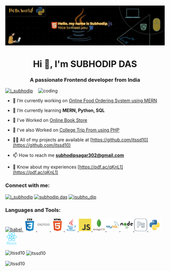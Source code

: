 ![logo](https://github.com/itssd10/itssd10/blob/main/Intro.jpg)
<h1 align="center">Hi 👋, I'm SUBHODIP DAS</h1>
<h3 align="center">A passionate Frontend developer from India</h3>

<img align="right" alt="coding" width="400" src="https://user-images.githubusercontent.com/55389276/140866485-8fb1c876-9a8f-4d6a-98dc-08c4981eaf70.gif">

<p align="left"> <a href="https://twitter.com/i_subhodip" target="blank"><img src="https://img.shields.io/twitter/follow/i_subhodip?logo=twitter&style=for-the-badge" alt="i_subhodip" /></a> </p>

- 🔭 I’m currently working on [Online Food Ordering System using MERN](https://github.com/itssd10/MERN-Project)

- 🌱 I’m currently learning **MERN, Python, SQL**

- 🔭 I've Worked on [Online Book Store](https://github.com/itssd10/grantha_bitan)

- 🔭 I've also Worked on [College Trip From using PHP](https://github.com/itssd10/Projects)

- 👨‍💻 All of my projects are available at [https://github.com/itssd10](https://github.com/itssd10)

- 📫 How to reach me **subhodipsagar302@gmail.com**

- 📄 Know about my experiences [https://pdf.ac/qKnL1](https://pdf.ac/qKnL1)

<h3 align="left">Connect with me:</h3>
<p align="left">
<a href="https://twitter.com/i_subhodip" target="blank"><img align="center" src="https://raw.githubusercontent.com/rahuldkjain/github-profile-readme-generator/master/src/images/icons/Social/twitter.svg" alt="i_subhodip" height="30" width="40" /></a>
<a href="https://linkedin.com/in/subhodip das" target="blank"><img align="center" src="https://raw.githubusercontent.com/rahuldkjain/github-profile-readme-generator/master/src/images/icons/Social/linked-in-alt.svg" alt="subhodip das" height="30" width="40" /></a>
<a href="https://instagram.com/isubho_dip" target="blank"><img align="center" src="https://raw.githubusercontent.com/rahuldkjain/github-profile-readme-generator/master/src/images/icons/Social/instagram.svg" alt="isubho_dip" height="30" width="40" /></a>
</p>

<h3 align="left">Languages and Tools:</h3>
<p align="left"> <a href="https://babeljs.io/" target="_blank" rel="noreferrer"> <img src="https://www.vectorlogo.zone/logos/babeljs/babeljs-icon.svg" alt="babel" width="40" height="40"/> </a> <a href="https://www.w3schools.com/css/" target="_blank" rel="noreferrer"> <img src="https://raw.githubusercontent.com/devicons/devicon/master/icons/css3/css3-original-wordmark.svg" alt="css3" width="40" height="40"/> </a> <a href="https://expressjs.com" target="_blank" rel="noreferrer"> <img src="https://raw.githubusercontent.com/devicons/devicon/master/icons/express/express-original-wordmark.svg" alt="express" width="40" height="40"/> </a> <a href="https://www.w3.org/html/" target="_blank" rel="noreferrer"> <img src="https://raw.githubusercontent.com/devicons/devicon/master/icons/html5/html5-original-wordmark.svg" alt="html5" width="40" height="40"/> </a> <a href="https://www.java.com" target="_blank" rel="noreferrer"> <img src="https://raw.githubusercontent.com/devicons/devicon/master/icons/java/java-original.svg" alt="java" width="40" height="40"/> </a> <a href="https://developer.mozilla.org/en-US/docs/Web/JavaScript" target="_blank" rel="noreferrer"> <img src="https://raw.githubusercontent.com/devicons/devicon/master/icons/javascript/javascript-original.svg" alt="javascript" width="40" height="40"/> </a> <a href="https://www.mongodb.com/" target="_blank" rel="noreferrer"> <img src="https://raw.githubusercontent.com/devicons/devicon/master/icons/mongodb/mongodb-original-wordmark.svg" alt="mongodb" width="40" height="40"/> </a> <a href="https://www.mysql.com/" target="_blank" rel="noreferrer"> <img src="https://raw.githubusercontent.com/devicons/devicon/master/icons/mysql/mysql-original-wordmark.svg" alt="mysql" width="40" height="40"/> </a> <a href="https://nodejs.org" target="_blank" rel="noreferrer"> <img src="https://raw.githubusercontent.com/devicons/devicon/master/icons/nodejs/nodejs-original-wordmark.svg" alt="nodejs" width="40" height="40"/> </a> <a href="https://www.photoshop.com/en" target="_blank" rel="noreferrer"> <img src="https://raw.githubusercontent.com/devicons/devicon/master/icons/photoshop/photoshop-line.svg" alt="photoshop" width="40" height="40"/> </a> <a href="https://www.python.org" target="_blank" rel="noreferrer"> <img src="https://raw.githubusercontent.com/devicons/devicon/master/icons/python/python-original.svg" alt="python" width="40" height="40"/> </a> <a href="https://reactjs.org/" target="_blank" rel="noreferrer"> <img src="https://raw.githubusercontent.com/devicons/devicon/master/icons/react/react-original-wordmark.svg" alt="react" width="40" height="40"/> </a> </p>

<p><img align="left" src="https://github-readme-stats.vercel.app/api/top-langs?username=itssd10&show_icons=true&locale=en&layout=compact" alt="itssd10" /></p>

<p>&nbsp;<img align="center" src="https://github-readme-stats.vercel.app/api?username=itssd10&show_icons=true&locale=en" alt="itssd10" /></p>

<p><img align="center" src="https://github-readme-streak-stats.herokuapp.com/?user=itssd10&" alt="itssd10" /></p>
